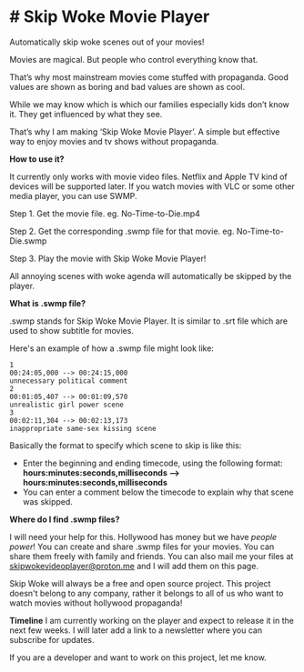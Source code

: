 # # Skip Woke Movie Player
Automatically skip woke scenes out of your movies!

Movies are magical. 
But people who control everything know that. 

That’s why most mainstream movies come stuffed with propaganda. 
Good values are shown as boring and bad values are shown as cool. 

While we may know which is which our families especially kids don’t know it. 
They get influenced by what they see. 

That’s why I am making ‘Skip Woke Movie Player’. 
A simple but effective way to enjoy movies and tv shows without propaganda.



**How to use it?**

It currently only works with movie video files. Netflix and Apple TV kind of devices will be supported later. 
If you watch movies with VLC or some other media player, you can use SWMP.

Step 1. Get the movie file. eg. No-Time-to-Die.mp4

Step 2. Get the corresponding .swmp file for that movie. eg. No-Time-to-Die.swmp

Step 3. Play the movie with Skip Woke Movie Player!

All annoying scenes with woke agenda will automatically be skipped by the player.


**What is .swmp file?**

.swmp stands for Skip Woke Movie Player. It is similar to .srt file which are used to show subtitle for movies.

Here's an example of how a .swmp file might look like:
```
1
00:24:05,000 --> 00:24:15,000
unnecessary political comment
2
00:01:05,407 --> 00:01:09,570
unrealistic girl power scene
3
00:02:11,304 --> 00:02:13,173
inappropriate same-sex kissing scene
```

Basically the format to specify which scene to skip is like this:
- Enter the beginning and ending timecode, using the following format: **hours:minutes:seconds,milliseconds –> hours:minutes:seconds,milliseconds**
- You can enter a comment below the timecode to explain why that scene was skipped.


**Where do I find .swmp files?**

I will need your help for this. Hollywood has money but we have *people power*!
You can create and share .swmp files for your movies. You can share them freely with family and friends.
You can also mail me your files at skipwokevideoplayer@proton.me and I will add them on this page.

Skip Woke will always be a free and open source project. This project doesn't belong to any company, rather it belongs to all of us who want to watch movies without hollywood propaganda!



**Timeline**
I am currently working on the player and expect to release it in the next few weeks. I will later add a link to a newsletter where you can subscribe for updates.

If you are a developer and want to work on this project, let me know.

